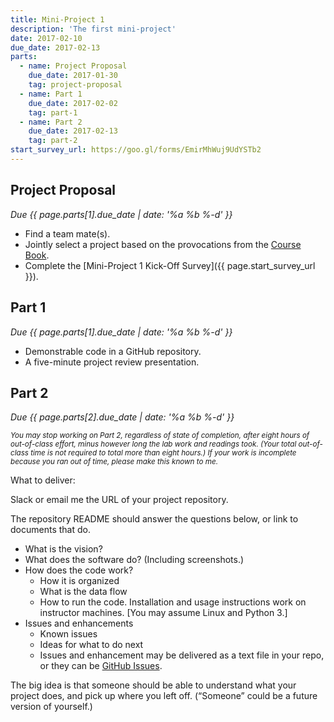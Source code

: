 ```yaml
---
title: Mini-Project 1
description: 'The first mini-project'
date: 2017-02-10
due_date: 2017-02-13
parts:
  - name: Project Proposal
    due_date: 2017-01-30
    tag: project-proposal
  - name: Part 1
    due_date: 2017-02-02
    tag: part-1
  - name: Part 2
    due_date: 2017-02-13
    tag: part-2
start_survey_url: https://goo.gl/forms/EmirMhWuj9UdYSTb2
---
```


## Project Proposal

<i>Due {{ page.parts[1].due_date | date: '%a %b %-d' }}</i>

* Find a team mate(s).
* Jointly select a project based on the provocations from the [Course Book](/files/HtL_web-book-1.pdf).
* Complete the [Mini-Project 1 Kick-Off Survey]({{ page.start_survey_url }}).


## Part 1

<i>Due {{ page.parts[1].due_date | date: '%a %b %-d' }}</i>

* Demonstrable code in a GitHub repository.
* A five-minute project review presentation.


## Part 2

<i>Due {{ page.parts[2].due_date | date: '%a %b %-d' }}</i>

<i><small>You may stop working on Part 2, regardless of state of completion, after eight hours of out-of-class effort, minus however long the lab work and readings took. (Your total out-of-class time is not required to total more than eight hours.)
If your work is incomplete because you ran out of time, please make this known to me.</small></i>

What to deliver:

Slack or email me the URL of your project repository.

The repository README should answer the questions below, or link to documents that do.

* What is the vision?
* What does the software do? (Including screenshots.)
* How does the code work?
  * How it is organized
  * What is the data flow
  * How to run the code. Installation and usage instructions work on instructor machines. [You may assume Linux and Python 3.]
* Issues and enhancements
  * Known issues
  * Ideas for what to do next
  * Issues and enhancement may be delivered as a text file in your repo, or they can be [GitHub Issues](https://guides.github.com/features/issues/).

The big idea is that someone should be able to understand what your project does, and pick up where you left off. (“Someone” could be a future version of yourself.)
